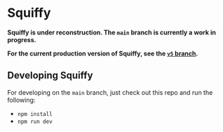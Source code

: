 # Squiffy

**Squiffy is under reconstruction. The `main` branch is currently a work in progress.**

**For the current production version of Squiffy, see the [`v5` branch](https://github.com/textadventures/squiffy/tree/v5).**

## Developing Squiffy

For developing on the `main` branch, just check out this repo and run the following:

- `npm install`
- `npm run dev`